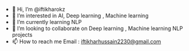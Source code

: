 - 👋 Hi, I’m @iftikharokz
- 👀 I’m interested in AI, Deep learning , Machine learning
- 🌱 I’m currently learning NLP
- 💞️ I’m looking to collaborate on Deep learning , Machine learning NLP projects
- 📫 How to reach me Email : iftikharhussain2230@gmail.com

<!---
iftikharokz/iftikharokz is a ✨ special ✨ repository because its `README.md` (this file) appears on your GitHub profile.
You can click the Preview link to take a look at your changes.
--->
